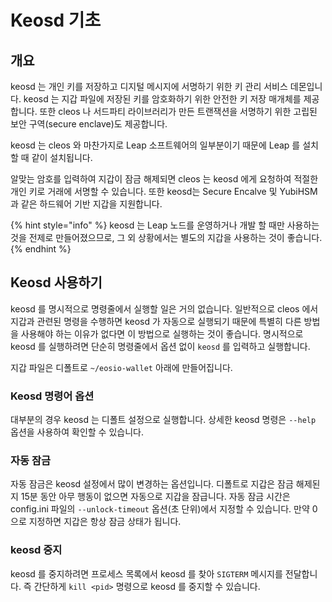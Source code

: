 # Keosd 기초

## 개요

keosd 는 개인 키를 저장하고 디지털 메시지에 서명하기 위한 키 관리 서비스 데몬입니다. keosd 는 지갑 파일에 저장된 키를 암호화하기 위한 안전한 키 저장 매개체를 제공합니다. 또한 cleos 나 서드파티 라이브러리가 만든 트랜잭션을 서명하기 위한 고립된 보안 구역(secure enclave)도 제공합니다.

keosd 는 cleos 와 마찬가지로 Leap 소프트웨어의 일부분이기 때문에 Leap 를 설치할 때 같이 설치됩니다.

알맞는 암호를 입력하여 지갑이 잠금 해제되면 cleos 는 keosd 에게 요청하여 적절한 개인 키로 거래에 서명할 수 있습니다. 또한 keosd는 Secure Encalve 및 YubiHSM과 같은 하드웨어 기반 지갑을 지원합니다.

{% hint style="info" %}
keosd 는 Leap 노드를 운영하거나 개발 할 때만 사용하는 것을 전제로 만들어졌으므로, 그 외 상황에서는 별도의 지갑을 사용하는 것이 좋습니다.
{% endhint %}

## Keosd 사용하기

keosd 를 명시적으로 명령줄에서 실행할 일은 거의 없습니다. 일반적으로 cleos 에서 지갑과 관련된 명령을 수행하면 keosd 가 자동으로 실행되기 때문에 특별히 다른 방법을 사용해야 하는 이유가 없다면 이 방법으로 실행하는 것이 좋습니다. 명시적으로 keosd 를 실행하려면 단순히 명령줄에서 옵션 없이 `keosd` 를 입력하고 실행합니다.&#x20;

지갑 파일은 디폴트로 `~/eosio-wallet` 아래에 만들어집니다.&#x20;

### Keosd 명령어 옵션

대부분의 경우 keosd 는 디폴트 설정으로 실행합니다. 상세한 keosd 명령은 `--help` 옵션을 사용하여 확인할 수 있습니다. &#x20;

### 자동 잠금

자동 잠금은 keosd 설정에서 많이 변경하는 옵션입니다. 디폴트로 지갑은 잠금 해제된 지 15분 동안 아무 행동이 없으면 자동으로 지갑을 잠급니다. 자동 잠금 시간은 config.ini 파일의 `--unlock-timeout` 옵션(초 단위)에서 지정할 수 있습니다. 만약 0으로 지정하면 지갑은 항상 잠금 상태가 됩니다.

### keosd 중지

keosd 를 중지하려면 프로세스 목록에서 keosd 를 찾아 `SIGTERM` 메시지를 전달합니다. 즉 간단하게 `kill <pid>` 명령으로 keosd 를 중지할 수 있습니다.&#x20;
